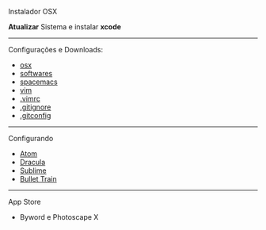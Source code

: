 Instalador OSX

**Atualizar** Sistema e instalar **xcode**

---

Configurações e Downloads:
- [osx](https://raw.githubusercontent.com/sergiokopplin/dotfiles/master/catho.sh)
- [softwares](https://raw.githubusercontent.com/sergiokopplin/dotfiles/master/softwares.sh)
- [spacemacs](https://raw.githubusercontent.com/sergiokopplin/dotfiles/master/.spacemacs)
- [vim](https://raw.githubusercontent.com/sergiokopplin/dotfiles/master/vim.sh)
- [.vimrc](https://raw.githubusercontent.com/sergiokopplin/dotfiles/master/.vimrc)
- [.gitignore](https://raw.githubusercontent.com/sergiokopplin/dotfiles/master/.gitignore)
- [.gitconfig](https://raw.githubusercontent.com/sergiokopplin/dotfiles/master/.gitconfig)

---

Configurando

- [Atom](https://gist.github.com/sergiokopplin/896adec9fa1e1930d556)
- [Dracula](https://github.com/zenorocha/dracula-theme)
- [Sublime](https://gist.github.com/sergiokopplin/f393ac99fdb2d123e9f6)
- [Bullet Train](https://github.com/caiogondim/bullet-train-oh-my-zsh-theme)

---

App Store

- Byword e Photoscape X
